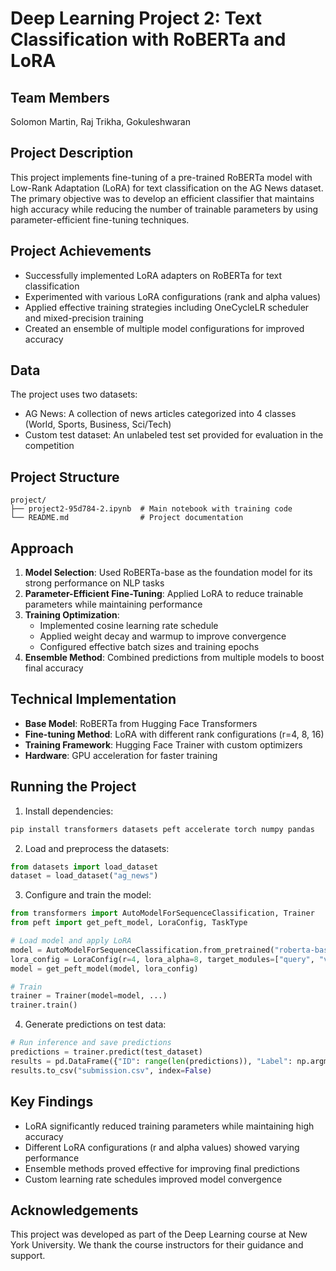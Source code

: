 # Deep Learning Project 2: Text Classification with RoBERTa and LoRA

## Team Members
Solomon Martin, Raj Trikha, Gokuleshwaran

## Project Description
This project implements fine-tuning of a pre-trained RoBERTa model with Low-Rank Adaptation (LoRA) for text classification on the AG News dataset. The primary objective was to develop an efficient classifier that maintains high accuracy while reducing the number of trainable parameters by using parameter-efficient fine-tuning techniques.

## Project Achievements
- Successfully implemented LoRA adapters on RoBERTa for text classification
- Experimented with various LoRA configurations (rank and alpha values)
- Applied effective training strategies including OneCycleLR scheduler and mixed-precision training
- Created an ensemble of multiple model configurations for improved accuracy

## Data
The project uses two datasets:
- AG News: A collection of news articles categorized into 4 classes (World, Sports, Business, Sci/Tech)
- Custom test dataset: An unlabeled test set provided for evaluation in the competition

## Project Structure
```
project/
├── project2-95d784-2.ipynb  # Main notebook with training code
└── README.md                # Project documentation
```

## Approach
1. **Model Selection**: Used RoBERTa-base as the foundation model for its strong performance on NLP tasks
2. **Parameter-Efficient Fine-Tuning**: Applied LoRA to reduce trainable parameters while maintaining performance
3. **Training Optimization**:
   - Implemented cosine learning rate schedule
   - Applied weight decay and warmup to improve convergence
   - Configured effective batch sizes and training epochs
4. **Ensemble Method**: Combined predictions from multiple models to boost final accuracy

## Technical Implementation
- **Base Model**: RoBERTa from Hugging Face Transformers
- **Fine-tuning Method**: LoRA with different rank configurations (r=4, 8, 16)
- **Training Framework**: Hugging Face Trainer with custom optimizers
- **Hardware**: GPU acceleration for faster training

## Running the Project
1. Install dependencies:
```bash
pip install transformers datasets peft accelerate torch numpy pandas
```

2. Load and preprocess the datasets:
```python
from datasets import load_dataset
dataset = load_dataset("ag_news")
```

3. Configure and train the model:
```python
from transformers import AutoModelForSequenceClassification, Trainer
from peft import get_peft_model, LoraConfig, TaskType

# Load model and apply LoRA
model = AutoModelForSequenceClassification.from_pretrained("roberta-base", num_labels=4)
lora_config = LoraConfig(r=4, lora_alpha=8, target_modules=["query", "value"])
model = get_peft_model(model, lora_config)

# Train
trainer = Trainer(model=model, ...)
trainer.train()
```

4. Generate predictions on test data:
```python
# Run inference and save predictions
predictions = trainer.predict(test_dataset)
results = pd.DataFrame({"ID": range(len(predictions)), "Label": np.argmax(predictions.predictions, axis=1)})
results.to_csv("submission.csv", index=False)
```

## Key Findings
- LoRA significantly reduced training parameters while maintaining high accuracy
- Different LoRA configurations (r and alpha values) showed varying performance
- Ensemble methods proved effective for improving final predictions
- Custom learning rate schedules improved model convergence

## Acknowledgements
This project was developed as part of the Deep Learning course at New York University. We thank the course instructors for their guidance and support.

